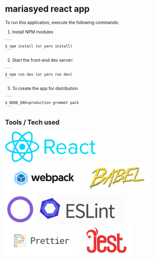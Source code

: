 # mariasyed react app

To run this application, execute the following commands:

  1. Install NPM modules

    ```
    $ npm install (or yarn install)
    ```

  2. Start the front-end dev server:

    ```
    $ npm run dev (or yarn run dev)
    ```

  3. To create the app for distribution

    ```
    $ NODE_ENV=production grommet pack
    ```

## Tools / Tech used

<div>
<img src="./images/logo-react.png" height="100" />
<img src="./images/logo-webpack.png" height="100" />
<img src="./images/logo-babel.png" height="100" />
<img src="./images/logo-grommet.png" height="100" />
<img src="./images/logo-eslint.png" height="100" />
<img src="./images/logo-prettier.png" height="100" />
<img src="./images/logo-jest.png" height="100" />
</div>
